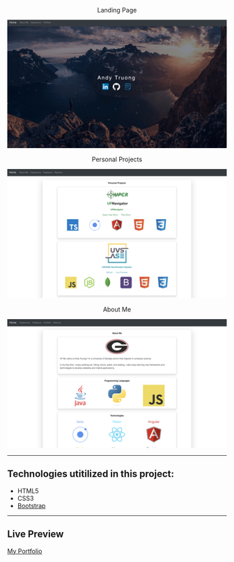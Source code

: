 <p align = "middle"> Landing Page </p>

![alt-text-1](https://github.com/AndyUGA/AndyUGA.github.io/blob/master/img/Freelance/Portfolio.jpg)

<p align = "middle"> Personal Projects </p>

![alt-text-1](https://github.com/AndyUGA/AndyUGA.github.io/blob/master/img/Freelance/Projects.png)

<p align = "middle"> About Me </p>

![alt-text-1](https://github.com/AndyUGA/AndyUGA.github.io/blob/master/img/Freelance/Bio.png)



------------------------------------------------------------------------------------------------------------------------------  

## Technologies utitilized in this project:
- HTML5
- CSS3
- [Bootstrap](https://getbootstrap.com) 

---------------------------------------------------------------------------------------------------------------------------
## Live Preview
[My Portfolio](https://www.andytruong.dev)
